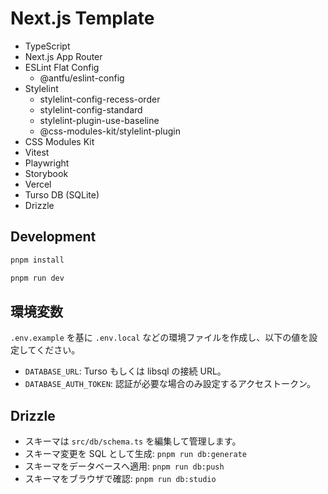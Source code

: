# Next.js Template

- TypeScript
- Next.js App Router
- ESLint Flat Config
  - @antfu/eslint-config
- Stylelint
  - stylelint-config-recess-order
  - stylelint-config-standard
  - stylelint-plugin-use-baseline
  - @css-modules-kit/stylelint-plugin
- CSS Modules Kit
- Vitest
- Playwright
- Storybook
- Vercel
- Turso DB (SQLite)
- Drizzle

## Development

```bash
pnpm install
```

```bash
pnpm run dev
```

## 環境変数

`.env.example` を基に `.env.local` などの環境ファイルを作成し、以下の値を設定してください。

- `DATABASE_URL`: Turso もしくは libsql の接続 URL。
- `DATABASE_AUTH_TOKEN`: 認証が必要な場合のみ設定するアクセストークン。

## Drizzle

- スキーマは `src/db/schema.ts` を編集して管理します。
- スキーマ変更を SQL として生成: `pnpm run db:generate`
- スキーマをデータベースへ適用: `pnpm run db:push`
- スキーマをブラウザで確認: `pnpm run db:studio`
